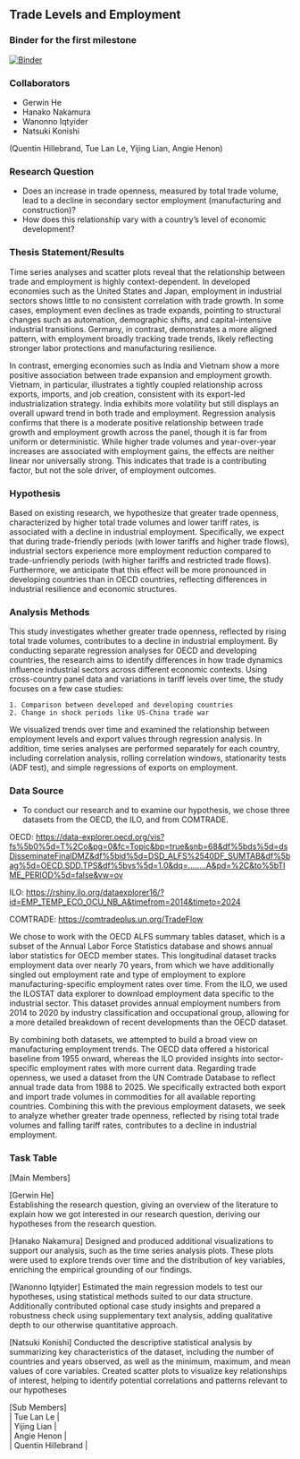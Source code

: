## Trade Levels and Employment 

### Binder for the first milestone
[![Binder](https://mybinder.org/badge_logo.svg)](https://mybinder.org/v2/gh/Gericko/graspp-25S-trade/HEAD?urlpath=%2Fdoc%2Ftree%2Fnotebooks%2Fmilestone_1.ipynb)


### Collaborators
- Gerwin He 
- Hanako Nakamura
- Wanonno Iqtyider
- Natsuki Konishi

(Quentin Hillebrand, Tue Lan Le, Yijing Lian, Angie Henon) 

### Research Question
- Does an increase in trade openness, measured by total trade volume, lead to a decline in secondary sector employment (manufacturing and construction)?
- How does this relationship vary with a country’s level of economic development?

### Thesis Statement/Results
Time series analyses and scatter plots reveal that the relationship between trade and employment is highly context-dependent. In developed economies such as the United States and Japan, employment in industrial sectors shows little to no consistent correlation with trade growth. In some cases, employment even declines as trade expands, pointing to structural changes such as automation, demographic shifts, and capital-intensive industrial transitions. Germany, in contrast, demonstrates a more aligned pattern, with employment broadly tracking trade trends, likely reflecting stronger labor protections and manufacturing resilience.

In contrast, emerging economies such as India and Vietnam show a more positive association between trade expansion and employment growth. Vietnam, in particular, illustrates a tightly coupled relationship across exports, imports, and job creation, consistent with its export-led industrialization strategy. India exhibits more volatility but still displays an overall upward trend in both trade and employment.
Regression analysis confirms that there is a moderate positive relationship between trade growth and employment growth across the panel, though it is far from uniform or deterministic. While higher trade volumes and year-over-year increases are associated with employment gains, the effects are neither linear nor universally strong. This indicates that trade is a contributing factor, but not the sole driver, of employment outcomes.

### Hypothesis
Based on existing research, we hypothesize that greater trade openness, characterized by higher total trade volumes and lower tariff rates, is associated with a decline in industrial employment. Specifically, we expect that during trade-friendly periods (with lower tariffs and higher trade flows), industrial sectors experience more employment reduction compared to trade-unfriendly periods (with higher tariffs and restricted trade flows). Furthermore, we anticipate that this effect will be more pronounced in developing countries than in OECD countries, reflecting differences in industrial resilience and economic structures.

### Analysis Methods 
This study investigates whether greater trade openness, reflected by rising total trade volumes, contributes to a decline in industrial employment. By conducting separate regression analyses for OECD and developing countries, the research aims to identify differences in how trade dynamics influence industrial sectors across different economic contexts. Using cross-country panel data and variations in tariff levels over time, the study focuses on a few case studies:
    
    1. Comparison between developed and developing countries
    2. Change in shock periods like US-China trade war

We visualized trends over time and examined the relationship between employment levels and export values through regression analysis. In addition, time series analyses are performed separately for each country, including correlation analysis, rolling correlation windows, stationarity tests (ADF test), and simple regressions of exports on employment.

### Data Source
- To conduct our research and to examine our hypothesis, we chose three datasets from the OECD, the ILO, and from COMTRADE.

OECD: https://data-explorer.oecd.org/vis?fs%5b0%5d=T%2Co&pg=0&fc=Topic&bp=true&snb=68&df%5bds%5d=dsDisseminateFinalDMZ&df%5bid%5d=DSD_ALFS%2540DF_SUMTAB&df%5bag%5d=OECD.SDD.TPS&df%5bvs%5d=1.0&dq=........A&pd=%2C&to%5bTIME_PERIOD%5d=false&vw=ov

ILO: https://rshiny.ilo.org/dataexplorer16/?id=EMP_TEMP_ECO_OCU_NB_A&timefrom=2014&timeto=2024

COMTRADE: https://comtradeplus.un.org/TradeFlow

We chose to work with the OECD ALFS summary tables dataset, which is a subset of the Annual Labor Force Statistics database and shows annual labor statistics for OECD member states. This longitudinal dataset tracks employment data over nearly 70 years, from which we have additionally singled out employment rate and type of employment to explore manufacturing-specific employment rates over time.
From the ILO, we used the ILOSTAT data explorer to download employment data specific to the industrial sector. This dataset provides annual employment numbers from 2014 to 2020 by industry classification and occupational group, allowing for a more detailed breakdown of recent developments than the OECD dataset.

By combining both datasets, we attempted to build a broad view on manufacturing employment trends. The OECD data offered a historical baseline from 1955 onward, whereas the ILO provided insights into sector-specific employment rates with more current data.
Regarding trade openness, we used a dataset from the UN Comtrade Database to reflect annual trade data from 1988 to 2025. We specifically extracted both export and import trade volumes in commodities for all available reporting countries. Combining this with the previous employment datasets, we seek to analyze whether greater trade openness, reflected by rising total trade volumes and falling tariff rates, contributes to a decline in industrial employment.

### Task Table
[Main Members]       

[Gerwin He]  
Establishing the research question, giving an overview of the literature to explain how we got interested in our research question, deriving our hypotheses from the research question.                                 

[Hanako Nakamura]
Designed and produced additional visualizations to support our analysis, such as the time series analysis plots. These plots were used to explore trends over time and the distribution of key variables, enriching the empirical grounding of our findings.

[Wanonno Iqtyider]
Estimated the main regression models to test our hypotheses, using statistical methods suited to our data structure. Additionally contributed optional case study insights and prepared a robustness check using supplementary text analysis, adding qualitative depth to our otherwise quantitative approach.

[Natsuki Konishi] 
Conducted the descriptive statistical analysis by summarizing key characteristics of the dataset, including the number of countries and years observed, as well as the minimum, maximum, and mean values of core variables. Created scatter plots to visualize key relationships of interest, helping to identify potential correlations and patterns relevant to our hypotheses

[Sub Members]  
| Tue Lan Le         |                             
| Yijing Lian        |                      
| Angie Henon        |                                  
| Quentin Hillebrand |                                 